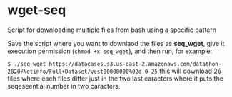 # wget-seq
Script for downloading multiple files from bash using a specific pattern

Save the script where you want to downlaod the files as **seq_wget**, give it execution permission (```chmod +x seq_wget```), and then run, for example:

```$ ./seq_wget https://datacases.s3.us-east-2.amazonaws.com/datathon-2020/Netinfo/Full+Dataset/vest00000000%02d 0 25```
this will download 26 files where each files differ just in the two last caracters where it puts the seqeseential number in two caracters.
